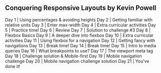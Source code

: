 ## Conquering Responsive Layouts by Kevin Powell

Day 1 | Using percentages & avoiding heights
Day 2 | Getting familiar with relative units
Day 3 | Enter max-width
Day 4 | Extra curricular activities
Day 5 | Practice time!
Day 6 | Review
Day 7 | Solution to challenge #3
Day 8 | Flexbox Basics
Day 9 | A deeper dive into flexbox
Day 10 | Extra curricular activities
Day 11 | Using flexbox for a navigation
Day 12 | Getting fancy with navigations
Day 13 | Break time!
Day 14 | Break time!
Day 15 | Intro to media queries
Day 16 | What breakpoints to use?
Day 17 | The viewport meta tag
Day 18 | Challenge solution & Mobile-first
Day 19 | Mobile navigation challenge
Day 20 | Mobile navigation challenge solution
Day 21 | You've done it!